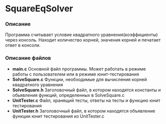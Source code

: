 # SquareEqSolver

### Описание
Программа считывает условие квадратного уравнения(коэффициенты) через консоль. Находит количество корней, значения корней и печатает ответ в консоли.

### Описание файлов
* **main.c**	Основной файл программы. Может работать в режиме работы с пользователем или в режиме юнит-тестирования
* **SolveSquare.c**	Функции, необходимые для вычисления корней квадратного уравнения
* **SolveSquare.h**	Заголовочный файл, в котором находятся константы и обьявления функций, определенных в SolveSquare.c
* **UnitTester.c**	Файл, хранящий тесты, ответы на тесты и функцию юнит тестирования
* **UnitTester.h**	Заголовочный файл, в котором находятся объявлениe функции юнит тестирования из UnitTester.c

